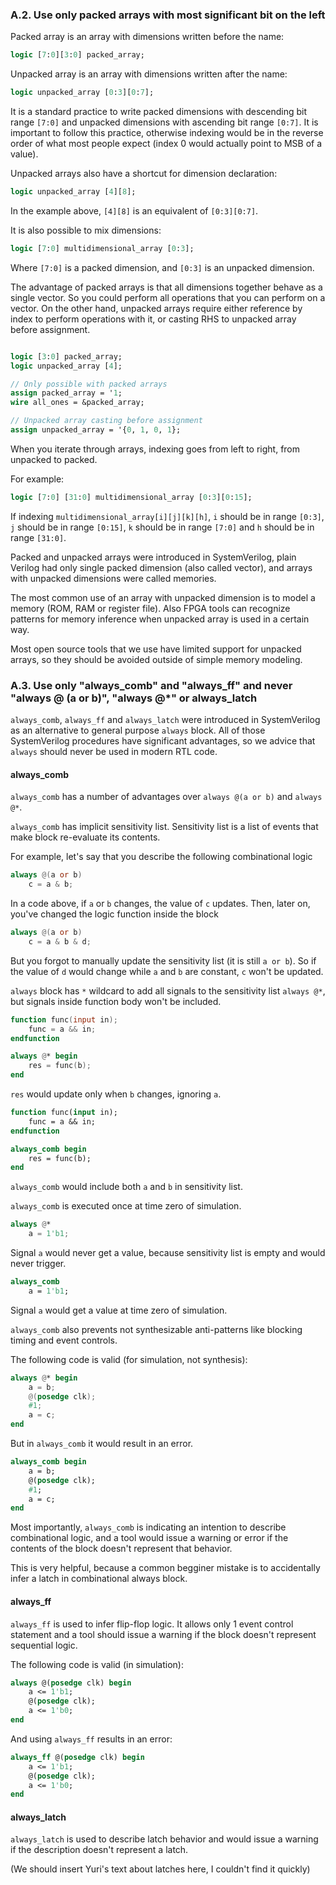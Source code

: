 ### A.2. Use only packed arrays with most significant bit on the left

Packed array is an array with dimensions written before the name:

```SystemVerilog
logic [7:0][3:0] packed_array;
```

Unpacked array is an array with dimensions written after the name:

```SystemVerilog
logic unpacked_array [0:3][0:7];
```

It is a standard practice to write packed dimensions with descending bit range
`[7:0]` and unpacked dimensions with ascending bit range `[0:7]`. It is
important to follow this practice, otherwise indexing would be in the
reverse order of what most people expect (index 0 would actually point
to MSB of a value).

Unpacked arrays also have a shortcut for dimension declaration:

```SystemVerilog
logic unpacked_array [4][8];
```

In the example above, `[4][8]` is an equivalent of `[0:3][0:7]`.

It is also possible to mix dimensions:

```SystemVerilog
logic [7:0] multidimensional_array [0:3];
```

Where `[7:0]` is a packed dimension, and `[0:3]` is an unpacked dimension.

The advantage of packed arrays is that all dimensions together behave
as a single vector. So you could perform all operations that you can
perform on a vector. On the other hand, unpacked arrays require either
reference by index to perform operations with it, or casting RHS to
unpacked array before assignment.

```SystemVerilog

logic [3:0] packed_array;
logic unpacked_array [4];

// Only possible with packed arrays
assign packed_array = '1;
wire all_ones = &packed_array;

// Unpacked array casting before assignment
assign unpacked_array = '{0, 1, 0, 1};
```

When you iterate through arrays, indexing goes from left to right, from
unpacked to packed.

For example:

```SystemVerilog
logic [7:0] [31:0] multidimensional_array [0:3][0:15];
```

If indexing `multidimensional_array[i][j][k][h]`, `i` should be in range
`[0:3]`, `j` should be in range `[0:15]`, `k` should be in range `[7:0]` and
`h` should be in range `[31:0]`.

Packed and unpacked arrays were introduced in SystemVerilog, plain Verilog
had only single packed dimension (also called vector), and arrays with
unpacked dimensions were called memories.

The most common use of an array with unpacked dimension is to model a memory
(ROM, RAM or register file). Also FPGA tools can recognize patterns for
memory inference when unpacked array is used in a certain way.

Most open source tools that we use have limited support for unpacked arrays,
so they should be avoided outside of simple memory modeling.

### A.3. Use only "always_comb" and "always_ff" and never "always @ (a or b)", "always @*" or always_latch

`always_comb`, `always_ff` and `always_latch` were introduced in SystemVerilog
as an alternative to general purpose `always` block. All of those
SystemVerilog procedures have significant advantages, so we advice that
`always` should never be used in modern RTL code.

#### always_comb

`always_comb` has a number of advantages over `always @(a or b)` and
`always @*`.

`always_comb` has implicit sensitivity list.
Sensitivity list is a list of events that make block re-evaluate its contents.

For example, let's say that you describe the following combinational logic

```Verilog
always @(a or b)
    c = a & b;
```

In a code above, if `a` or `b` changes, the value of `c` updates.
Then, later on, you've changed the logic function inside the block

```Verilog
always @(a or b)
    c = a & b & d;
```

But you forgot to manually update the sensitivity list (it is still `a or b`).
So if the value of `d` would change while `a` and `b` are constant, `c`
won't be updated.

`always` block has `*` wildcard to add all signals to the sensitivity list
`always @*`, but signals inside function body won't be included.

```Verilog
function func(input in);
    func = a && in;
endfunction

always @* begin
    res = func(b);
end
```

`res` would update only when `b` changes, ignoring `a`.

```SystemVerilog
function func(input in);
    func = a && in;
endfunction

always_comb begin
    res = func(b);
end
```

`always_comb` would include both `a` and `b` in sensitivity list.

`always_comb` is executed once at time zero of simulation.

```Verilog
always @*
    a = 1'b1;
```

Signal `a` would never get a value, because sensitivity list is empty and
would never trigger.

```SystemVerilog
always_comb
    a = 1'b1;
```

Signal `a` would get a value at time zero of simulation.

`always_comb` also prevents not synthesizable anti-patterns like blocking
timing and event controls.

The following code is valid (for simulation, not synthesis):

```Verilog
always @* begin
    a = b;
    @(posedge clk);
    #1;
    a = c;
end
```

But in `always_comb` it would result in an error.

```SystemVerilog
always_comb begin
    a = b;
    @(posedge clk);
    #1;
    a = c;
end
```

Most importantly, `always_comb` is indicating an intention to describe
combinational logic, and a tool would issue a warning or error if the
contents of the block doesn't represent that behavior.

This is very helpful, because a common begginer mistake is to
accidentally infer a latch in combinational always block.

#### always_ff

`always_ff` is used to infer flip-flop logic. It allows only 1 event control
statement and a tool should issue a warning if the block doesn't represent
sequential logic.

The following code is valid (in simulation):

```SystemVerilog
always @(posedge clk) begin
    a <= 1'b1;
    @(posedge clk);
    a <= 1'b0;
end
```

And using `always_ff` results in an error:

```SystemVerilog
always_ff @(posedge clk) begin
    a <= 1'b1;
    @(posedge clk);
    a <= 1'b0;
end
```

#### always_latch

`always_latch` is used to describe latch behavior and would issue a warning
if the description doesn't represent a latch.

(We should insert Yuri's text about latches here, I couldn't find it quickly)
